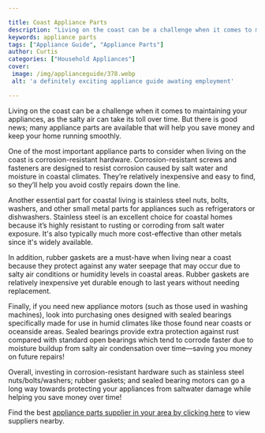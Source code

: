 ```yaml
---

title: Coast Appliance Parts
description: "Living on the coast can be a challenge when it comes to maintaining your appliances, as the salty air can take its toll over time....get more info"
keywords: appliance parts
tags: ["Appliance Guide", "Appliance Parts"]
author: Curtis
categories: ["Household Appliances"]
cover: 
 image: /img/applianceguide/378.webp
 alt: 'a definitely exciting appliance guide awating employment'

---
```


Living on the coast can be a challenge when it comes to maintaining your appliances, as the salty air can take its toll over time. But there is good news; many appliance parts are available that will help you save money and keep your home running smoothly.

One of the most important appliance parts to consider when living on the coast is corrosion-resistant hardware. Corrosion-resistant screws and fasteners are designed to resist corrosion caused by salt water and moisture in coastal climates. They’re relatively inexpensive and easy to find, so they’ll help you avoid costly repairs down the line.

Another essential part for coastal living is stainless steel nuts, bolts, washers, and other small metal parts for appliances such as refrigerators or dishwashers. Stainless steel is an excellent choice for coastal homes because it’s highly resistant to rusting or corroding from salt water exposure. It's also typically much more cost-effective than other metals since it's widely available. 

In addition, rubber gaskets are a must-have when living near a coast because they protect against any water seepage that may occur due to salty air conditions or humidity levels in coastal areas. Rubber gaskets are relatively inexpensive yet durable enough to last years without needing replacement. 

Finally, if you need new appliance motors (such as those used in washing machines), look into purchasing ones designed with sealed bearings specifically made for use in humid climates like those found near coasts or oceanside areas. Sealed bearings provide extra protection against rust compared with standard open bearings which tend to corrode faster due to moisture buildup from salty air condensation over time—saving you money on future repairs! 

Overall, investing in corrosion-resistant hardware such as stainless steel nuts/bolts/washers; rubber gaskets; and sealed bearing motors can go a long way towards protecting your appliances from saltwater damage while helping you save money over time!

Find the best <a href="/pages/appliance-parts-suppliers/">appliance parts supplier in your area by clicking here</a> to view suppliers nearby.
